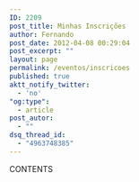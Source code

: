 ```yaml
---
ID: 2209
post_title: Minhas Inscrições
author: Fernando
post_date: 2012-04-08 00:29:04
post_excerpt: ""
layout: page
permalink: /eventos/inscricoes
published: true
aktt_notify_twitter:
  - 'no'
"og:type":
  - article
post_autor:
  - ""
dsq_thread_id:
  - "4963748385"
---
```

CONTENTS
